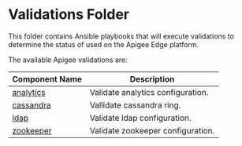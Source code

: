 # Validations Folder 

This folder contains Ansible playbooks that will execute validations to determine the status of 
used on the Apigee Edge platform.

The available Apigee validations are: 

| Component Name | Description | 
|--- | --- |
| [analytics](analytics) | Validate analytics configuration. |
| [cassandra](cassandra) | Vallidate cassandra ring. |
| [ldap](ldap) | Validate ldap configuration. |
| [zookeeper](zookeeper) | Validate zookeeper configuration. |

